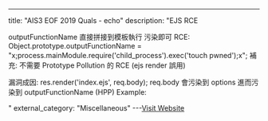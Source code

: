 ---
title: "AIS3 EOF 2019 Quals - echo"
description: "EJS RCE

outputFunctionName
直接拼接到模板執行
污染即可 RCE: Object.prototype.outputFunctionName = \"x;process.mainModule.require('child_process').exec('touch pwned');x\";
補充: 不需要 Prototype Pollution 的 RCE (ejs render 誤用)

漏洞成因: res.render('index.ejs', req.body);
req.body 會污染到 options 進而污染到 outputFunctionName (HPP)
Example: 



"
external_category: "Miscellaneous"
---[Visit Website](https://github.com/CykuTW/My-CTF-Challenges/tree/master/AIS3-EOF-CTF-2019-Quals/echo)

